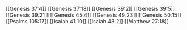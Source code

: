 [[Genesis 37:4]]
[[Genesis 37:18]]
[[Genesis 39:2]]
[[Genesis 39:5]]
[[Genesis 39:21]]
[[Genesis 45:4]]
[[Genesis 49:23]]
[[Genesis 50:15]]
[[Psalms 105:17]]
[[Isaiah 41:10]]
[[Isaiah 43:2]]
[[Matthew 27:18]]
